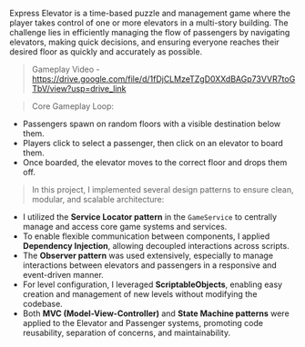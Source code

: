 Express Elevator is a time-based puzzle and management game where the player takes control of one or more elevators in a multi-story building. 
The challenge lies in efficiently managing the flow of passengers by navigating elevators, making quick decisions, and ensuring everyone reaches their desired floor as quickly and accurately as possible.

>Gameplay Video - https://drive.google.com/file/d/1fDjCLMzeTZgD0XXdBAGp73VVR7toGTbV/view?usp=drive_link

> Core Gameplay Loop:
- Passengers spawn on random floors with a visible destination below them.
- Players click to select a passenger, then click on an elevator to board them.
- Once boarded, the elevator moves to the correct floor and drops them off.
  

> In this project, I implemented several design patterns to ensure clean, modular, and scalable architecture:

 * I utilized the **Service Locator pattern** in the `GameService` to centrally manage and access core game systems and services.
 * To enable flexible communication between components, I applied **Dependency Injection**, allowing decoupled interactions across scripts.
 * The **Observer pattern** was used extensively, especially to manage interactions between elevators and passengers in a responsive and event-driven manner.
 * For level configuration, I leveraged **ScriptableObjects**, enabling easy creation and management of new levels without modifying the codebase.
 * Both **MVC (Model-View-Controller)** and **State Machine patterns** were applied to the Elevator and Passenger systems, promoting code reusability, separation of concerns, and maintainability.


